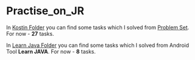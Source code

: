 # Practise_on_JR

In [Kostin Folder](https://github.com/mr-bmv/Practice_on_JR/tree/master/Kostin) you can find some tasks which I solved from [Problem Set](http://kostin.ws/java/). For now - **27** tasks.

In [Learn Java Folder](https://github.com/mr-bmv/Practice_on_JR/tree/master/Learn%20JAVA) you can find some tasks which I solved from Android Tool **Learn JAVA**. For now - **8** tasks.

